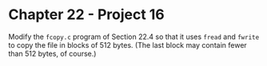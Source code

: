 # Chapter 22 - Project 16

Modify the `fcopy.c` program of Section 22.4 so that it uses `fread` and
`fwrite` to copy the file in blocks of 512 bytes.  (The last block may contain
fewer than 512 bytes, of course.)
